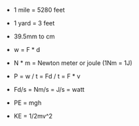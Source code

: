 * 1 mile = 5280 feet

* 1 yard = 3 feet

* 39.5mm to cm

* w = F * d

* N * m = Newton meter or joule (1Nm = 1J)

* P = w / t = Fd / t = F * v

* Fd/s = Nm/s = J/s = watt

* PE = mgh

* KE = 1/2mv^2

